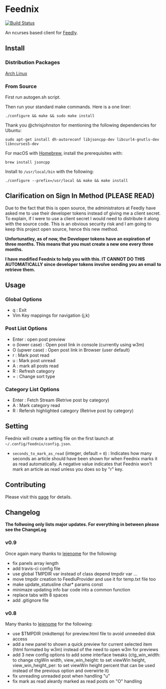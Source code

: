 Feednix
=======
[![Build Status](https://travis-ci.org/anders-dc/Feednix.svg)](https://travis-ci.org/anders-dc/Feednix)

An ncurses based client for [Feedly](http://feedly.com/).

## Install

### Distribution Packages

[Arch Linux](https://aur.archlinux.org/packages/feednix/)

### From Source

First run autogen.sh script.

Then run your standard make commands. Here is a one liner:

`./configure && make && sudo make install`

Thank you @chrisjohnston for mentioning the following dependencies for Ubuntu:

`sudo apt-get install dh-autoreconf libjsoncpp-dev libcurl4-gnutls-dev libncurses5-dev`

For macOS with [Homebrew](https://brew.sh), install the prerequisites with:

`brew install jsoncpp`

Install to `/usr/local/bin` with the following:

`./configure --prefix=/usr/local && make && make install`

## Clarification on Sign In Method (PLEASE READ)

Due to the fact that this is open source, the administrators at Feedly have
asked me to use their developer tokens instead of giving me a client secret.
To explain, if I were to use a client secret I would need to distribute it
along with the source code. This is an obvious security risk and I am going
to keep this project open source, hence this new method.

**Unfortunatley, as of now, the Developer tokens have an expiration of**
**three months. This means that you must create a new one every three months.**

**I have modified Feednix to help you with this. IT CANNOT DO THIS**
**AUTOMATICALLY since developer tokens involve sending you an email**
**to retrieve them.**

## Usage

### Global Options

* q : Exit
* Vim Key mappings for navigation (j,k)

### Post List Options

* Enter : open post preview
* o (lower case) : Open post link in console (currently using w3m)
* O (upwer case) : Open post link in Browser (user default)
* r : Mark post read
* u : Mark post unread
* A : mark all posts read
* R : Refresh category
* = : Change sort type

### Category List Options

* Enter : Fetch Stream (Retrive post by category)
* A : Mark category read
* R : Refersh highlighted category (Retrive post by category)

## Setting

Feednix will create a setting file on the first launch at `~/.config/feednix/config.json`.

* `seconds_to_mark_as_read` (integer, default = `0`) : Indicates how many seconds an article should have been shown for when Feednix marks it as read automatically.  A negative value indicates that Feednix won't mark an article as read unless you does so by "r" key.

## Contributing

Please visit this [page](https://feednix-jarkore.rhcloud.com) for details.

## Changelog

**The follwoing only lists major updates. For everything in between please see the ChangeLog**

### v0.9
Once again many thanks to [lejenome](https://github.com/lejenome) for the following:

* fix panels array length
* add travis-ci config file
* use global TMPDIR var instead of class depend tmpdir var … 
* move tmpdir creation to FeedluProvider and use it for temp.txt file too
* make update_statusline char\* params const
* minimaze updating info bar code into a common function
* replace tabs with 8 spaces
* add .gitignore file 

### v0.8

Many thanks to [lejenome](https://github.com/lejenome) for the following: 

* use $TMPDIR (mkdtemp) for preview.html file to avoid unneeded disk access
* add a new panel to shown a quick preview for current selected item (html formated by w3m) instead of the need to open w3m for previews
* add 3 new config options to add some interface tweaks (ctg_win_width: to change ctgWin width, view_win_height: to set viewWin height, view_win_height_per: to set viewWin height percent that can be used instead of the previous option and overwirte it)
* fix unreading unreaded post when handling "u"
* fix mark as read aleardy marked as read posts on "O" handling

